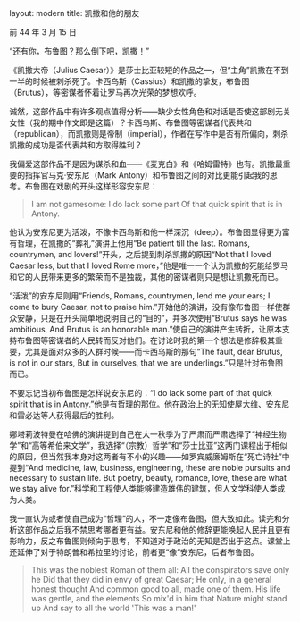 layout: modern
title: 凯撒和他的朋友

前 44 年 3 月 15 日

“还有你，布鲁图？那么倒下吧，凯撒！”

《凯撒大帝（Julius Caesar）》是莎士比亚较短的作品之一，但“主角”凯撒在不到一半的时候被刺杀死了。卡西乌斯（Cassius）和凯撒的挚友，布鲁图（Brutus），等密谋者怀着让罗马再次光荣的梦想欢呼。

诚然，这部作品中有许多观点值得分析——缺少女性角色和对话是否使这部剧无关女性（我的期中作文即是这篇）？卡西乌斯、布鲁图等密谋者代表共和（republican），而凯撒则是帝制（imperial），作者在写作中是否有所偏向，刺杀凯撒的成功是否代表共和方取得胜利？

我偏爱这部作品不是因为谋杀和血——《麦克白》和《哈姆雷特》也有。凯撒最重要的指挥官马克·安东尼（Mark Antony）和布鲁图之间的对比更能引起我的思考。布鲁图在戏剧的开头这样形容安东尼：

> I am not gamesome: I do lack some part
> Of that quick spirit that is in Antony.

他认为安东尼更为活泼，不像卡西乌斯和他一样深沉（deep）。布鲁图显得更为富有哲理，在凯撒的“葬礼”演讲上他用“Be patient till the last. Romans, countrymen, and lovers!”开头，之后提到刺杀凯撒的原因“Not that I loved Caesar less, but that I loved Rome more，”他是唯一一个认为凯撒的死能给罗马和它的人民带来更多的繁荣而不是独裁，其他的密谋者则只是想让凯撒死而已。

“活泼”的安东尼则用“Friends, Romans, countrymen, lend me your ears; I come to bury Caesar, not to praise him.”开始他的演讲，没有像布鲁图一样使群众安静，只是在开头简单地说明自己的“目的”，并多次使用“Brutus says he was ambitious, And Brutus is an honorable man.”使自己的演讲产生转折，让原本支持布鲁图等密谋者的人民转而反对他们。在讨论时我的第一个想法是修辞极其重要，尤其是面对众多的人群时候——而卡西乌斯的那句“The fault, dear Brutus, is not in our stars, But in ourselves, that we are underlings.”只是针对布鲁图而已。

不要忘记当初布鲁图是怎样说安东尼的：“I do lack some part of that quick spirit that is in Antony.”他是有哲理的那位。他在政治上的无知使屋大维、安东尼和雷必达等人获得最后的胜利。

娜塔莉波特曼在哈佛的演讲提到自己在大一秋季为了严肃而严肃选择了“神经生物学”和“高等希伯来文学”，我选择“（宗教）哲学”和“莎士比亚”这两门课程出于相似的原因，但当然我本身对这两者有不小的兴趣——如罗宾威廉姆斯在“死亡诗社”中提到“And medicine, law, business, engineering, these are noble pursuits and necessary to sustain life. But poetry, beauty, romance, love, these are what we stay alive for.”科学和工程使人类能够建造雄伟的建筑，但人文学科使人类成为人类。

我一直认为或者使自己成为“哲理”的人，不一定像布鲁图，但大致如此。读完和分析这部作品之后我不禁思考哪者更有益。安东尼和他的修辞更能唤起人民并且更有影响力，反之布鲁图则倾向于思考，不知道对于政治的无知是否出于这点。课堂上还延伸了对于特朗普和希拉里的讨论，前者更“像”安东尼，后者布鲁图。

> This was the noblest Roman of them all:
> All the conspirators save only he
> Did that they did in envy of great Caesar;
> He only, in a general honest thought
> And common good to all, made one of them.
> His life was gentle, and the elements
> So mix'd in him that Nature might stand up
> And say to all the world 'This was a man!'
